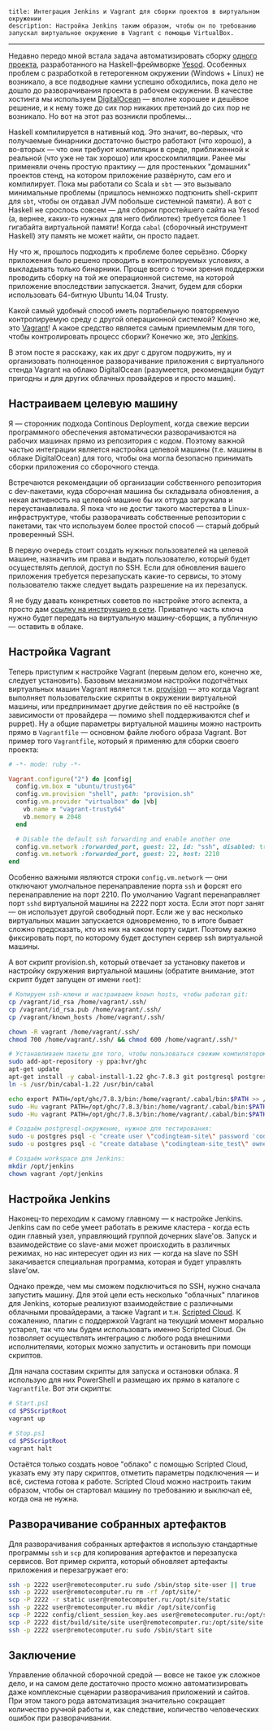     title: Интеграция Jenkins и Vagrant для сборки проектов в виртуальном окружении
    description: Настройка Jenkins таким образом, чтобы он по требованию запускал виртуальное окружение в Vagrant с помощью VirtualBox.
---

Недавно передо мной встала задача автоматизировать сборку
[одного проекта](https://github.com/codingteam/codingteam.org.ru), разработанного на Haskell-фреймворке
[Yesod](http://www.yesodweb.com/). Особенных проблем с разработкой в гетерогенном окружении (Windows + Linux) не
возникало, а все подводные камни успешно обходились, пока дело не дошло до разворачивания проекта в рабочем окружении. В
качестве хостинга мы используем [DigitalOcean](https://www.digitalocean.com/) — вполне хорошее и дешёвое решение, и к
нему тоже до сих пор никаких претензий до сих пор не возникало. Но вот на этот раз возникли проблемы...

Haskell компилируется в нативный код. Это значит, во-первых, что получаемые бинарники достаточно быстро работают (что
хорошо), а во-вторых — что они требуют компиляции в среде, приближенной к реальной (что уже не так хорошо) или
кросскомпиляции. Ранее мы применяли очень простую практику — для простеньких "домашних" проектов стенд, на котором
приложение развёрнуто, сам его и компилирует. Пока мы работали со Scala и `sbt` — это вызывало минимальные проблемы
(пришлось немножко подтюнить shell-скрипт для `sbt`, чтобы он отдавал JVM побольше системной памяти). А вот с Haskell не
срослось совсем — для сборки простейшего сайта на Yesod (а, вернее, каких-то нужных для него библиотек) требуется более
1 гигабайта виртуальной памяти! Когда `cabal` (сборочный инструмент Haskell) эту память не может найти, он просто
падает.

Ну что ж, прошлось подходить к проблеме более серьёзно. Сборку приложения было решено проводить в контролируемых
условиях, а выкладывать только бинарники. Проще всего с точки зрения поддержки проводить сборку на той же операционной
системе, на которой приложение впоследствии запускается. Значит, будем для сборки использовать 64-битную Ubuntu 14.04
Trusty.

Какой самый удобный способ иметь портабельную повторяемую контролируемую среду с другой операционной системой? Конечно
же, это [Vagrant](https://www.vagrantup.com/)! А какое средство является самым приемлемым для того, чтобы контролировать
процесс сборки? Конечно же, это [Jenkins](http://jenkins-ci.org/).

В этом посте я расскажу, как их друг с другом подружить, ну и организовать полноценное разворачивание приложения с
виртуального стенда Vagrant на облако DigitalOcean (разумеется, рекомендации будут пригодны и для других облачных
провайдеров и просто машин).

## Настраиваем целевую машину

Я — сторонник подхода Continous Deployment, когда свежие версии программного обеспечения автоматически разворачиваются
на рабочих машинах прямо из репозитория с кодом. Поэтому важной частью интеграции является настройка целевой машины
(т.е. машины в облаке DigitalOcean) для того, чтобы она могла безопасно принимать сборки приложения со сборочного
стенда.

Встречаются рекомендации об организации собственного репозитория с dev-пакетами, куда сборочная машина бы складывала
обновления, а некая активность на целевой машине бы их оттуда загружала и переустанавливала. Я пока что не достиг такого
мастерства в Linux-инфраструктуре, чтобы разворачивать собственные репозитории с пакетами, так что используем более
простой способ — старый добрый проверенный SSH.

В первую очередь стоит создать нужных пользователей на целевой машине, назначить им права и выдать пользователю, который
будет осуществлять деплой, доступ по SSH. Если для обновления вашего приложения требуется перезапускать какие-то
сервисы, то этому пользователю также следует выдать разрешение на их перезапуск.

Я не буду давать конкретных советов по настройке этого аспекта, а просто дам
[ссылку на инструкцию в сети](https://www.debian-administration.org/article/530/SSH_with_authentication_key_instead_of_password). Приватную
часть ключа нужно будет передать на виртуальную машину-сборщик, а публичную — оставить в облаке.

## Настройка Vagrant

Теперь приступим к настройке Vagrant (первым делом его, конечно же, следует установить). Базовым механизмом настройки
подотчётных виртуальных машин Vagrant является т.н. [provision](http://docs.vagrantup.com/v2/cli/provision.html) — это
когда Vagrant выполняет пользовательские скрипты в окружении виртуальной машины, или предпринимает другие действия по её
настройке (в зависимости от провайдера — помимо shell поддерживаются chef и puppet). Ну а общие параметры виртуальной
машины можно настроить прямо в `Vagrantfile` — основном файле любого образа Vagrant. Вот пример того `Vagrantfile`,
который я применяю для сборки своего проекта:

```ruby
# -*- mode: ruby -*-

Vagrant.configure("2") do |config|
  config.vm.box = "ubuntu/trusty64"
  config.vm.provision "shell", path: "provision.sh"
  config.vm.provider "virtualbox" do |vb|
    vb.name = "vagrant-trusty64"
    vb.memory = 2048
  end

  # Disable the default ssh forwarding and enable another one
  config.vm.network :forwarded_port, guest: 22, id: "ssh", disabled: true
  config.vm.network :forwarded_port, guest: 22, host: 2210
end
```

Особенно важными являются строки `config.vm.network` — они отключают умолчальное перенаправление порта `ssh` и форсят
его перенаправление на порт 2210. По умолчанию Vagrant перенаправляет порт `sshd` виртуальной машины на 2222 порт
хоста. Если этот порт занят — он использует другой свободный порт. Если же у вас несколько виртуальных машин запускается
одновременно, то в итоге бывает сложно предсказать, кто из них на каком порту сидит. Поэтому важно фиксировать порт, по
которому будет доступен сервер ssh виртуальной машины.

А вот скрипт provision.sh, который отвечает за установку пакетов и настройку окружения виртуальной машины (обратите
внимание, этот скрипт будет запущен от имени `root`):

```bash
# Копируем ssh-ключи и настраиваем known hosts, чтобы работал git:
cp /vagrant/id_rsa /home/vagrant/.ssh/
cp /vagrant/id_rsa.pub /home/vagrant/.ssh/
cp /vagrant/known_hosts /home/vagrant/.ssh/

chown -R vagrant /home/vagrant/.ssh/
chmod 700 /home/vagrant/.ssh/ && chmod 600 /home/vagrant/.ssh/*

# Устанавливаем пакеты для того, чтобы пользоваться свежим компилятором Haskell, и обновляем инструменты:
sudo add-apt-repository -y ppa:hvr/ghc
apt-get update
apt-get install -y cabal-install-1.22 ghc-7.8.3 git postgresql postgresql-server-dev-9.3 openjdk-7-jre-headless zlib1g-dev
ln -s /usr/bin/cabal-1.22 /usr/bin/cabal

echo export PATH=/opt/ghc/7.8.3/bin:/home/vagrant/.cabal/bin:$PATH >> /home/vagrant/.profile
sudo -Hu vagrant PATH=/opt/ghc/7.8.3/bin:/home/vagrant/.cabal/bin:$PATH cabal update
sudo -Hu vagrant PATH=/opt/ghc/7.8.3/bin:/home/vagrant/.cabal/bin:$PATH cabal install alex happy yesod-bin

# Создаём postgresql-окружение, нужное для тестирования:
sudo -u postgres psql -c "create user \"codingteam-site\" password 'codingteam-site';"
sudo -u postgres psql -c "create database \"codingteam-site_test\" owner \"codingteam-site\" encoding 'utf-8';"

# Создаём workspace для Jenkins:
mkdir /opt/jenkins
chown vagrant /opt/jenkins
```

## Настройка Jenkins
Наконец-то переходим к самому главному — к настройке Jenkins. Jenkins сам по себе умеет работать в режиме кластера -
когда есть один главный узел, управляющий группой дочерних slave'ов. Запуск и взаимодействие со slave-ами может
происходить в различных режимах, но нас интересует один из них — когда на slave по SSH закачивается специальная
программа, которая и будет управлять slave'ом.

Однако прежде, чем мы сможем подключиться по SSH, нужно сначала запустить машину. Для этой цели есть несколько
"облачных" плагинов для Jenkins, которые реализуют взаимодействие с различными облачными провайдерами, а также Vagrant и
т.н. [Scripted Cloud](https://wiki.jenkins-ci.org/display/JENKINS/Scripted+Cloud+plugin). К сожалению, плагин с
поддержкой Vagrant на текущий момент морально устарел, так что мы будем использовать именно Scripted Cloud. Он позволяет
осуществлять интеграцию с любого рода внешними исполнителями, которых можно запустить и остановить при помощи скриптов.

Для начала составим скрипты для запуска и остановки облака. Я использую для них PowerShell и размещаю их прямо в
каталоге с `Vagrantfile`. Вот эти скрипты:

```powershell
# Start.ps1
cd $PSScriptRoot
vagrant up
```

```powershell
# Stop.ps1
cd $PSScriptRoot
vagrant halt
```

Остаётся только создать новое "облако" с помощью Scripted Cloud, указать ему эту пару скриптов, отметить параметры
подключения — и всё, система готова к работе. Scripted Cloud можно настроить таким образом, чтобы он стартовал машину по
требованию и выключал её, когда она не нужна.

## Разворачивание собранных артефактов
Для разворачивания собранных артефактов я использую стандартные программы `ssh` и `scp` для копирования артефактов и
перезапуска сервисов. Вот пример скрипта, который обновляет артефакты приложения и перезагружает его:

```bash
ssh -p 2222 user@remotecomputer.ru sudo /sbin/stop site-user || true
ssh -p 2222 user@remotecomputer.ru rm -rf /opt/site/*
scp -P 2222 -r static user@remotecomputer.ru:/opt/site/static
ssh -p 2222 user@remotecomputer.ru mkdir /opt/site/config
scp -P 2222 config/client_session_key.aes user@remotecomputer.ru:/opt/site/config/client_session_key.aes
scp -P 2222 dist/build/site/site user@remotecomputer.ru:/opt/site/site
ssh -p 2222 user@remotecomputer.ru sudo /sbin/start site
```

## Заключение
Управление облачной сборочной средой — вовсе не такое уж сложное дело, и на самом деле достаточно просто можно
автоматизировать даже комплексные сценарии разворачивания приложений и сайтов. При этом такого рода автоматизация
значительно сокращает количество ручной работы и, как следствие, количество человеческих ошибок при разворачивании.
